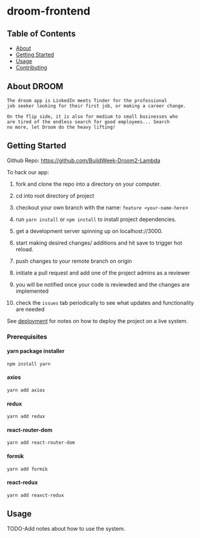 # droom-frontend

## Table of Contents

- [About](#about)
- [Getting Started](#getting_started)
- [Usage](#usage)
- [Contributing](../CONTRIBUTING.md)

## About <a name = "about">DROOM</a>

    The droom app is LinkedIn meets Tinder for the professional
    job seeker looking for their first job, or making a career change.

    On the flip side, it is also for medium to small businesses who
    are tired of the endless search for good employees... Search
    no more, let Droom do the heavy lifting!

## Getting Started <a name = "getting_started"></a>

Github Repo: <https://github.com/BuildWeek-Droom2-Lambda>

To hack our app:

1. fork and clone the repo into a directory on your computer.

2. cd into root directory of project

3. checkout your own branch with the name: `feature <your-name-here`>

4. run `yarn install` or `npm install` to install project dependencies.

5. get a development server spinning up on localhost://3000.

6. start making desired changes/ additions and hit save to trigger hot reload.

7. push changes to your remote branch on origin

8. initiate a pull request and add one of the project admins as a reviewer

9. you will be notified once your code is reviewded and the changes are implemented

10. check the `issues` tab periodically to see what updates and functionality are needed

See [deployment](#deployment) for notes on how to deploy the project on a live system.

### Prerequisites

#### yarn package installer

`npm install yarn`

#### axios

`yarn add axios`

#### redux

`yarn add redux`

#### react-router-dom

`yarn add react-router-dom`

#### formik

`yarn add formik`

#### react-redux

`yarn add reaxct-redux`

## Usage <a name = "usage"></a>

TODO-Add notes about how to use the system.
